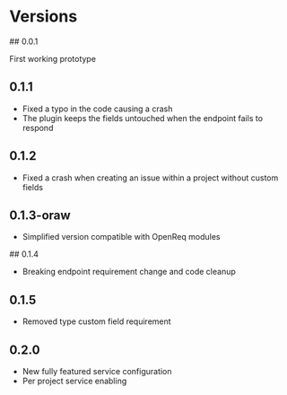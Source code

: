 # Versions

## 0.0.1

First working prototype

## 0.1.1

- Fixed a typo in the code causing a crash
- The plugin keeps the fields untouched when the endpoint fails to respond

## 0.1.2

- Fixed a crash when creating an issue within a project without custom fields

## 0.1.3-oraw

- Simplified version compatible with OpenReq modules

## 0.1.4

- Breaking endpoint requirement change and code cleanup

## 0.1.5

- Removed type custom field requirement

## 0.2.0

- New fully featured service configuration
- Per project service enabling
